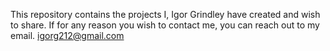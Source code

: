 This repository contains the projects I, Igor Grindley have created and wish to share.
If for any reason you wish to contact me, you can reach out to my email.
igorg212@gmail.com
